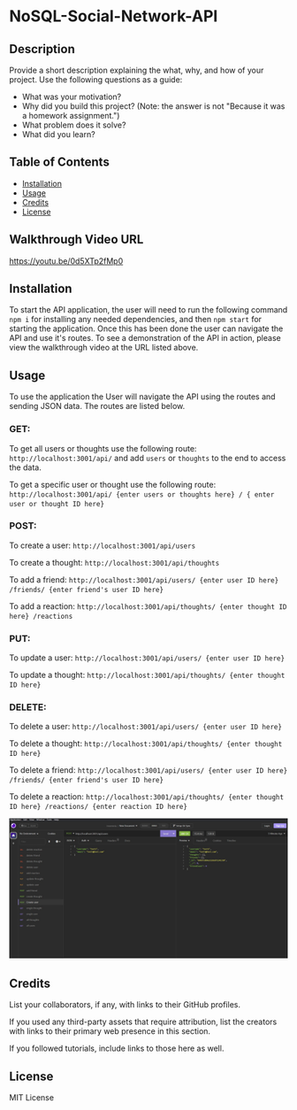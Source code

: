 # NoSQL-Social-Network-API

## Description

Provide a short description explaining the what, why, and how of your project. Use the following questions as a guide:

- What was your motivation?
- Why did you build this project? (Note: the answer is not "Because it was a homework assignment.")
- What problem does it solve?
- What did you learn?

## Table of Contents

- [Installation](#installation)
- [Usage](#usage)
- [Credits](#credits)
- [License](#license)

## Walkthrough Video URL
https://youtu.be/0d5XTp2fMp0

## Installation

To start the API application,  the user will need to run the following command `npm i` for installing any needed dependencies, and then `npm start` for starting the application.  Once this has been done the user can navigate the API and use it's routes.  To see a demonstration of the API in action, please view the walkthrough video at the URL listed above.

## Usage

To use the application the User will navigate the API using the routes and sending JSON data.  The routes are listed below.

### GET:
To get all users or thoughts use the following route:
`http://localhost:3001/api/` and add `users` or `thoughts` to the end to access the data.

To get a specific user or thought use the following route:
`http://localhost:3001/api/ {enter users or thoughts here} / { enter user or thought ID here}`

### POST:
To create a user:
`http://localhost:3001/api/users`

To create a thought:
`http://localhost:3001/api/thoughts`

To add a friend:
`http://localhost:3001/api/users/ {enter user ID here} /friends/ {enter friend's user ID here}`

To add a reaction:
`http://localhost:3001/api/thoughts/ {enter thought ID here} /reactions`

### PUT:
To update a user:
`http://localhost:3001/api/users/ {enter user ID here}`

To update a thought:
`http://localhost:3001/api/thoughts/ {enter thought ID here}`

### DELETE:
To delete a user:
`http://localhost:3001/api/users/ {enter user ID here}`

To delete a thought:
`http://localhost:3001/api/thoughts/ {enter thought ID here}`

To delete a friend:
`http://localhost:3001/api/users/ {enter user ID here} /friends/ {enter friend's user ID here}`

To delete a reaction:
`http://localhost:3001/api/thoughts/ {enter thought ID here} /reactions/ {enter reaction ID here}`


![API Screenshot](assets\APIscreenshot.jpg)

## Credits

List your collaborators, if any, with links to their GitHub profiles.

If you used any third-party assets that require attribution, list the creators with links to their primary web presence in this section.

If you followed tutorials, include links to those here as well.

## License

MIT License